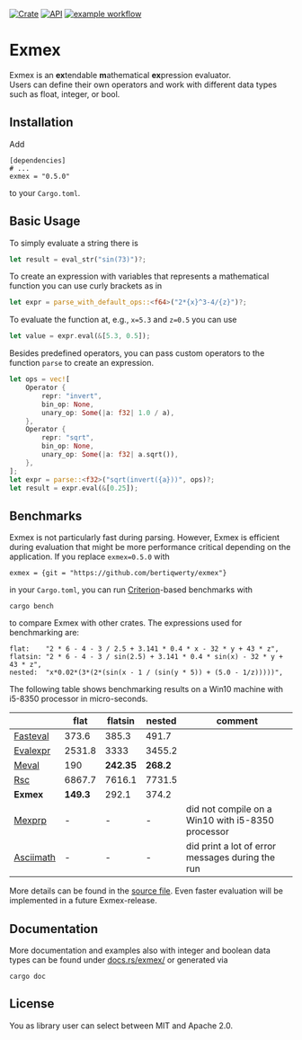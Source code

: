 [![Crate](https://img.shields.io/crates/v/exmex.svg)](https://crates.io/crates/exmex)
[![API](https://docs.rs/exmex/badge.svg)](https://docs.rs/exmex)
[![example workflow](https://github.com/bertiqwerty/exmex/actions/workflows/rust.yml/badge.svg)](https://github.com/bertiqwerty/exmex)
# Exmex

Exmex is an **ex**tendable **m**athematical **ex**pression evaluator.  
Users can define their own operators and work with different data types such
as float, integer, or bool.

## Installation

Add
```
[dependencies]
# ...
exmex = "0.5.0"
```
to your `Cargo.toml`.

## Basic Usage
To simply evaluate a string there is
```rust
let result = eval_str("sin(73)")?;
```
To create an expression with variables that represents a mathematical function you can
use curly brackets as in
```rust
let expr = parse_with_default_ops::<f64>("2*{x}^3-4/{z}")?;
```
To evaluate the function at, e.g., `x=5.3` and `z=0.5` you can use
```rust
let value = expr.eval(&[5.3, 0.5]);
```
Besides predefined operators, you can pass custom operators to the 
function `parse` to create an expression. 
```rust
let ops = vec![
    Operator {
        repr: "invert",
        bin_op: None,
        unary_op: Some(|a: f32| 1.0 / a),
    },
    Operator {
        repr: "sqrt",
        bin_op: None,
        unary_op: Some(|a: f32| a.sqrt()),
    },
];
let expr = parse::<f32>("sqrt(invert({a}))", ops)?;
let result = expr.eval(&[0.25]);
```

## Benchmarks

Exmex is not particularly fast during parsing. However, Exmex is efficient during evaluation
that might be more performance critical depending on the application. If you replace
`exmex=0.5.0` with
```
exmex = {git = "https://github.com/bertiqwerty/exmex"}
```
in your `Cargo.toml`, 
you can run [Criterion](https://docs.rs/criterion/0.3.4/criterion/)-based benchmarks with
```
cargo bench
``` 
to compare Exmex with other crates. The
expressions used for benchmarking are:
```
flat:    "2 * 6 - 4 - 3 / 2.5 + 3.141 * 0.4 * x - 32 * y + 43 * z",
flatsin: "2 * 6 - 4 - 3 / sin(2.5) + 3.141 * 0.4 * sin(x) - 32 * y + 43 * z",
nested:  "x*0.02*(3*(2*(sin(x - 1 / (sin(y * 5)) + (5.0 - 1/z)))))",
```
The following
table shows benchmarking results on a Win10 machine with i5-8350 processor in micro-seconds.

|        |flat           |flatsin   | nested   | comment|
|--------|---------------|----------|----------|--------|
|[Fasteval](https://docs.rs/fasteval/0.2.4/fasteval/)|          373.6|     385.3|     491.7|
|[Evalexpr](https://docs.rs/evalexpr/6.3.0/evalexpr/)|         2531.8|      3333|    3455.2|
|[Meval](https://docs.rs/meval/0.2.0/meval/)   |            190|**242.35**| **268.2**|
|[Rsc](https://docs.rs/rsc/2.0.0/rsc/)     |         6867.7|   7616.1 |    7731.5|
|**Exmex**   |      **149.3**|     292.1|     374.2|
|[Mexprp](https://docs.rs/mexprp/0.3.0/mexprp/) |-|-|-| did not compile on a Win10 with i5-8350 processor|
|[Asciimath](https://docs.rs/asciimath/0.8.8/asciimath/)|-|-|-|did print a lot of error messages during the run|

More details can be found in the [source file](https://github.com/bertiqwerty/exmex/blob/main/benches/benchmark.rs).
Even faster evaluation will be implemented in a future Exmex-release. 
## Documentation
More documentation and examples also with integer and boolean data types can be found under [docs.rs/exmex/](https://docs.rs/exmex/) or generated via
```
cargo doc
```

## License
You as library user can select between MIT and Apache 2.0.
